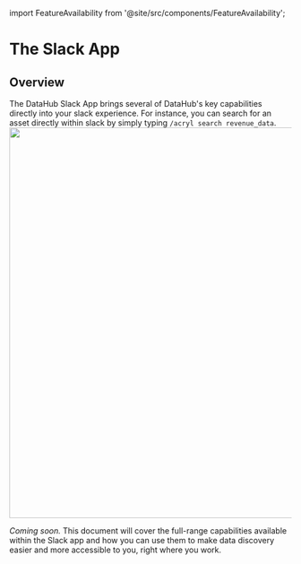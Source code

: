 import FeatureAvailability from '@site/src/components/FeatureAvailability';

# The Slack App

<FeatureAvailability saasOnly />

## Overview
The DataHub Slack App brings several of DataHub's key capabilities directly into your slack experience. For instance, you can search for an asset directly within slack by simply typing `/acryl search revenue_data`.
<img width="697" src="https://github.com/user-attachments/assets/4339a792-b94b-4259-8603-ecddc191a1df">


*Coming soon.*
This document will cover the full-range capabilities available within the Slack app and how you can use them to make data discovery easier and more accessible to you, right where you work.
